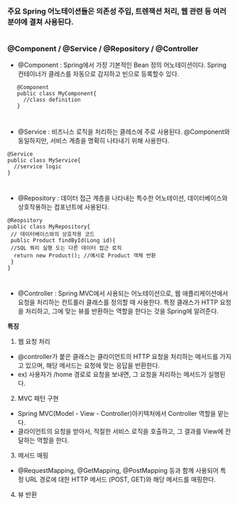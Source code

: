### 주요 Spring 어노테이션들은 의존성 주입, 트렌잭션 처리, 웹 관련 등 여러 분야에 결쳐 사용된다.
#

### @Component / @Service / @Repository / @Controller

- @Component : Spring에서 가장 기본적인 Bean 정의 어노테이션이다. Spring 컨테이너가 클레스를 자동으로 감지하고 빈으로 등록할수 있다.
 ```
    @Component
    public class MyComponent{
      //class definition
    }
  ```
#
- @Service : 비즈니스 로직을 처리하는 클레스에 주로 사용된다. @Component와 동일하지만, 서비스 계층을 명확히 나타내기 위해 사용한다.
```
@Service
public class MyService{
  //service logic
}
```
#
- @Repository : 데이터 접근 계층을 나타내는 특수한 어노테이션, 데이터베이스와 상호작용하는 컴포넌트에 사용된다.
```
@Reopsitory
public class MyRepository{
 // 데이터베이스와의 상호작용 코드
 public Product findById(Long id){
 //SQL 쿼리 실행 도는 다른 데이터 접근 로직
  return new Product(); //예시로 Product 객체 반환
 }
}
```
#
- @Controller : Spring MVC에서 사용되는 어노테이션으로, 웹 애플리케이션에서 요청을 처리하는 컨트롤러 클래스를 정의할 때 사용한다. 특정 클래스가 HTTP 요청을 처리하고, 그에 맞는 뷰를 반환하는 역할을 한다는 것을 Spring에 알려준다.

**특징**
1. 웹 요청 처리
 - @controller가 붙은 클래스는 클라이언트의 HTTP 요청을 처리하는 메서드를 가지고 있으며, 해당 메서드는 요청에 맞는 응답을 반환한다.
 - ex) 사용자가 /home 경로로 요청을 보내면, 그 요청을 처리하는 메서드가 실행된다.
2. MVC 패턴 구현
 - Spring MVC(Model - View - Controller)아키텍처에서 Controller 역할을 맡는다.
 - 클라이언트의 요청을 받아서, 적절한 서비스 로직을 호출하고, 그 결과를 View에 전달하는 역할을 한다.
3. 메서드 매핑
 - @RequestMapping, @GetMapping, @PostMapping 등과 함께 사용되어 특정 URL 경로에 대한 HTTP 메서드 (POST, GET)와     해당 메서드를 매핑한다.
4. 뷰 반환
   
 

